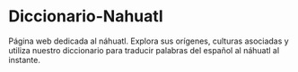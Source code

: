 # Diccionario-Nahuatl
Página web dedicada al náhuatl. Explora sus orígenes, culturas asociadas y utiliza nuestro diccionario para traducir palabras del español al náhuatl al instante.
